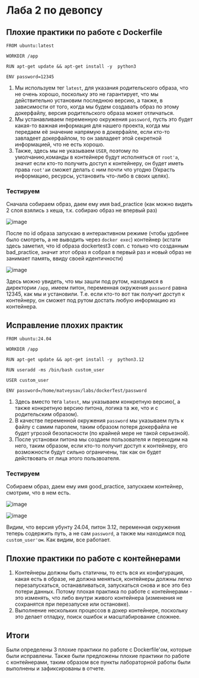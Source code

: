 # Лаба 2 по девопсу
## Плохие практики по работе с Dockerfile
```
FROM ubuntu:latest

WORKDIR /app

RUN apt-get update && apt-get install -y  python3

ENV password=12345
```
1. Мы используем тег `latest`, для указания родительского образа, что не очень хорошо, поскольку это не гарантирует, что мы действительно установим последнюю версию, а также, в зависимости от того, когда мы будем создавать образ по этому докерфайлу, версия родительского образа может отличаться.
2. Мы устанавливаем переменную окружения `password`, пусть это будет какая-то важная информация для нашего проекта, когда мы передаем её значение напрямую в докерфайле, если кто-то завладеет докерфайлом, то он завладеет этой секретной информацией, что не есть хорошо.
3. Также, здесь мы не указываем `USER`, поэтому по умолчанию,команды в контейнере будут исполняться от `root'а`, значит если кто-то получить доступ к контейнеру, он будет иметь права `root'a`и сможет делать с ним почти что угодно (Украсть информацию, ресурсы, установить что-либо в своих целях).
### Тестируем
Сначала собираем образ, даем ему имя bad_practice (как можно видеть 2 слоя взялись з кеша, т.к. собираю образ не впервый раз)

![image](https://github.com/user-attachments/assets/07299c88-4e5c-4f49-a5f8-64945dcf22a5)

После по id образа запускаю в интерактивном режиме (чтобы удобнее было смотреть, а не выводить через `docker exec`) контейнер (кстати здесь заметил, что id образа dockertest3 совп. с только что созданным bad_practice, значит этот образ я собрал в первый раз и новый образ не занимает память, ввиду своей идентичности)

![image](https://github.com/user-attachments/assets/074be3cf-e4b1-437d-8f30-d1320e3cc4a1)

Здесь можно увидеть, что мы зашли под рутом, находимся в директории `/app`, имеем питон, переменная окружения `password` равна 12345, как мы и установили. Т.е. если кто-то вот так получит доступ к контейнеру, он сможет под рутом достать любую информацию из контейнера.

## Исправление плохих практик
```
FROM ubuntu:24.04

WORKDIR /app

RUN apt-get update && apt-get install -y  python3.12

RUN useradd -ms /bin/bash custom_user

USER custom_user

ENV password=/home/matveysav/labs/dockerTest/password
```
1. Здесь вместо тега `latest`, мы указываем конкретную версию(, а также конкретную версию питона, логика та же, что и с родительским образом).
2. В качестве переменной окружения `password` мы указываем путь к файлу с самим паролем, таким образом потеря докерфайла не будет угрозой безопасности (по крайней мере не такой серьезной).
3. После установки питона мы создаем пользователя и переходим на него, таким образом, если кто-то получит доступ к контейнеру, его возможности будут сильно ограничены, так как он будет действовать от лица этого пользвоателя.

### Тестируем

Собираем образ, даем ему имя good_practice, запускаем контейнер, смотрим, что в нем есть.

![image](https://github.com/user-attachments/assets/98e2b3d5-7ed9-43b1-98ab-6bfe645ba404)

![image](https://github.com/user-attachments/assets/064d444e-a244-423a-bfe6-9cbb34ebf7bb)

Видим, что версия убунту 24.04, питон 3.12, переменная окружения теперь содержить путь, а не сам `password`, а также мы находимся под `custom_user'ом`. Как видим, все работает.

## Плохие практики по работе с контейнерами

1. Контейнеры должны быть статичны, то есть вся их конфигурация, какая есть в образе, не должна меняться, контейнеры должны легко перезапускаться, останавливаться, запускаться снова и все это без потери данных. Потому плохая практика по работе с контейнерами - это изменять, что либо внутри живого контейнера (изменения не сохранятся при перезапуске или остановке).
2. Выполнение нескольких процессов в докер контейнере, поскольку это делает отладку, поиск ошибок и масштабирование сложнее.

## Итоги

Были определены 3 плохие практики по работе с Dockerfile'ом, которые были исправлены. Также были предложены плохие практики по работе с контейнерами, таким образом все пункты лабораторной работы были выполнены и зафиксированы в отчете.
